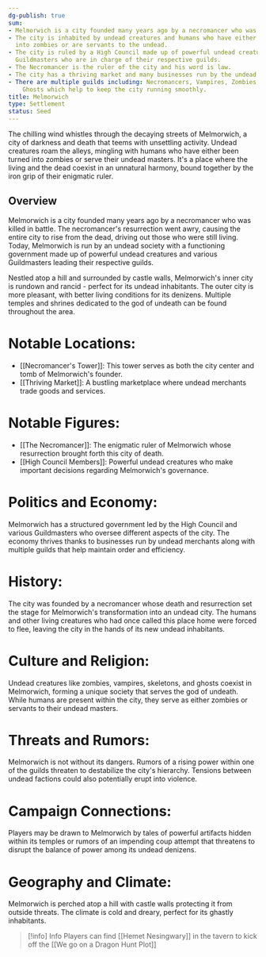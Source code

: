 ```yaml
---
dg-publish: true
sum:
- Melmorwich is a city founded many years ago by a necromancer who was killed in battle.
- The city is inhabited by undead creatures and humans who have either been turned
  into zombies or are servants to the undead.
- The city is ruled by a High Council made up of powerful undead creatures and various
  Guildmasters who are in charge of their respective guilds.
- The Necromancer is the ruler of the city and his word is law.
- The city has a thriving market and many businesses run by the undead.
- There are multiple guilds including: Necromancers, Vampires, Zombies, Skeletons,
    Ghosts which help to keep the city running smoothly.
title: Melmorwich
type: Settlement
status: Seed
---
```


The chilling wind whistles through the decaying streets of Melmorwich, a city of darkness and death that teems with unsettling activity. Undead creatures roam the alleys, mingling with humans who have either been turned into zombies or serve their undead masters. It's a place where the living and the dead coexist in an unnatural harmony, bound together by the iron grip of their enigmatic ruler.

## Overview
Melmorwich is a city founded many years ago by a necromancer who was killed in battle. The necromancer's resurrection went awry, causing the entire city to rise from the dead, driving out those who were still living. Today, Melmorwich is run by an undead society with a functioning government made up of powerful undead creatures and various Guildmasters leading their respective guilds.

Nestled atop a hill and surrounded by castle walls, Melmorwich's inner city is rundown and rancid - perfect for its undead inhabitants. The outer city is more pleasant, with better living conditions for its denizens. Multiple temples and shrines dedicated to the god of undeath can be found throughout the area.

# Notable Locations:
- [[Necromancer's Tower]]: This tower serves as both the city center and tomb of Melmorwich's founder.
- [[Thriving Market]]: A bustling marketplace where undead merchants trade goods and services.
 
# Notable Figures:
- [[The Necromancer]]: The enigmatic ruler of Melmorwich whose resurrection brought forth this city of death.
- [[High Council Members]]: Powerful undead creatures who make important decisions regarding Melmorwich's governance.

# Politics and Economy:
Melmorwich has a structured government led by the High Council and various Guildmasters who oversee different aspects of the city. The economy thrives thanks to businesses run by undead merchants along with multiple guilds that help maintain order and efficiency.

# History:
The city was founded by a necromancer whose death and resurrection set the stage for Melmorwich's transformation into an undead city. The humans and other living creatures who had once called this place home were forced to flee, leaving the city in the hands of its new undead inhabitants.

# Culture and Religion:
Undead creatures like zombies, vampires, skeletons, and ghosts coexist in Melmorwich, forming a unique society that serves the god of undeath. While humans are present within the city, they serve as either zombies or servants to their undead masters.

# Threats and Rumors:
Melmorwich is not without its dangers. Rumors of a rising power within one of the guilds threaten to destabilize the city's hierarchy. Tensions between undead factions could also potentially erupt into violence.

# Campaign Connections:
Players may be drawn to Melmorwich by tales of powerful artifacts hidden within its temples or rumors of an impending coup attempt that threatens to disrupt the balance of power among its undead denizens.

# Geography and Climate:
Melmorwich is perched atop a hill with castle walls protecting it from outside threats. The climate is cold and dreary, perfect for its ghastly inhabitants.

> [!info] Info
> Players can find [[Hemet Nesingwary]] in the tavern to kick off the [[We go on a Dragon Hunt Plot]]